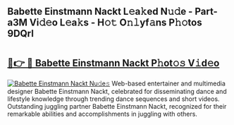 ## Babette Einstmann Nackt L𝚎a𝚔ed N𝚞𝚍e - Part-a3M Vi𝚍𝚎o L𝚎a𝚔s - H𝚘𝚝 O𝚗𝚕yf𝚊ns P𝚑𝚘tos 9DQrl

# <h2><a href="http://kf81x8n.oniu.top/?m=Babette+Einstmann+Nackt">🔗👉 🔴 Babette Einstmann Nackt P𝚑ot𝚘𝚜 V𝚒d𝚎o</a></h2>

[![Babette Einstmann Nackt Nu𝚍e𝚜](https://i.imgur.com/0qMVB7G.gif)](http://kf81x8n.oniu.top/?m=Babette+Einstmann+Nackt)
Web-based entertainer and multimedia designer Babette Einstmann Nackt, celebrated for disseminating dance and lifestyle knowledge through trending dance sequences and short videos. Outstanding juggling partner Babette Einstmann Nackt, recognized for their remarkable abilities and accomplishments in juggling with others.  
